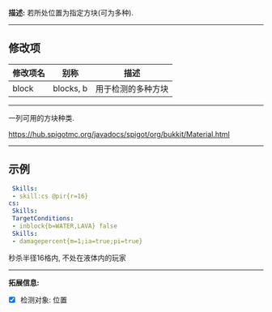 **描述:** 若所处位置为指定方块(可为多种).

---

修改项
---

| 修改项名  | 别称           | 描述                      |
| --------- | -------------- | ------------------------- |
| block     | blocks, b | 用于检测的多种方块 |

---

一列可用的方块种类.

https://hub.spigotmc.org/javadocs/spigot/org/bukkit/Material.html

---

示例
---

```yaml
 Skills:
 - skill:cs @pir{r=16}
cs:
 Skills:
 TargetConditions:
 - inblock{b=WATER,LAVA} false
 Skills:
 - damagepercent{m=1;ia=true;pi=true}
```
秒杀半径16格内, 不处在液体内的玩家

---

**拓展信息:**

- [x] 检测对象: 位置